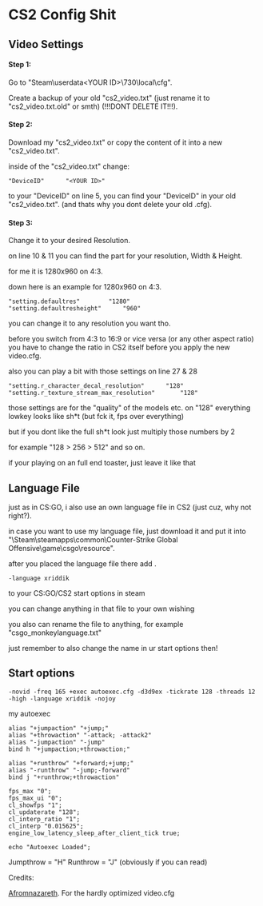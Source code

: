 # CS2 Config Shit

## Video Settings
#### Step 1:
Go to "Steam\userdata\<YOUR ID>\730\local\cfg".

Create a backup of your old "cs2_video.txt" (just rename it to "cs2_video.txt.old" or smth) (!!!DONT DELETE IT!!!).
#### Step 2:
Download my "cs2_video.txt" or copy the content of it into a new "cs2_video.txt".

inside of the "cs2_video.txt" change:
```
"DeviceID"		"<YOUR ID>"
```
to your "DeviceID" on line 5, you can find your "DeviceID" in your old "cs2_video.txt". (and thats why you dont delete your old .cfg).
#### Step 3:
Change it to your desired Resolution.

on line 10 & 11 you can find the part for your resolution, Width & Height.

for me it is 1280x960 on 4:3.

down here is an example for 1280x960 on 4:3.
```
"setting.defaultres"		"1280"
"setting.defaultresheight"		"960"
```
you can change it to any resolution you want tho.

before you switch from 4:3 to 16:9 or vice versa (or any other aspect ratio) you have to change the ratio in CS2 itself before you apply the new video.cfg.

also you can play a bit with those settings on line 27 & 28
```
"setting.r_character_decal_resolution"		"128"
"setting.r_texture_stream_max_resolution"		"128"
```
those settings are for the "quality" of the models etc. on "128" everything lowkey looks like sh*t (but fck it, fps over everything)

but if you dont like the full sh*t look just multiply those numbers by 2

for example "128 > 256 > 512" and so on.

if your playing on an full end toaster, just leave it like that

## Language File
just as in CS:GO, i also use an own language file in CS2 (just cuz, why not right?).

in case you want to use my language file, just download it and put it into "\Steam\steamapps\common\Counter-Strike Global Offensive\game\csgo\resource".

after you placed the language file there add .
```
-language xriddik
```
to your CS:GO/CS2 start options in steam

you can change anything in that file to your own wishing

you also can rename the file to anything, for example "csgo_monkeylanguage.txt"

just remember to also change the name in ur start options then!



## Start options
```
-novid -freq 165 +exec autoexec.cfg -d3d9ex -tickrate 128 -threads 12 -high -language xriddik -nojoy
```
my autoexec
```
alias "+jumpaction" "+jump;"
alias "+throwaction" "-attack; -attack2"
alias "-jumpaction" "-jump"
bind h "+jumpaction;+throwaction;"

alias "+runthrow" "+forward;+jump;"
alias "-runthrow" "-jump;-forward"
bind j "+runthrow;+throwaction"

fps_max "0";
fps_max_ui "0";
cl_showfps "1";
cl_updaterate "128";
cl_interp_ratio "1";
cl_interp "0.015625";
engine_low_latency_sleep_after_client_tick true;

echo "Autoexec Loaded";
```
Jumpthrow = "H"
Runthrow = "J"
(obviously if you can read)




Credits:

[Afromnazareth](https://twitter.com/Afromnazareth). For the hardly optimized video.cfg
